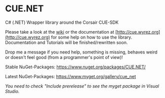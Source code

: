# CUE.NET
C# (.NET) Wrapper library around the Corsair CUE-SDK

Please take a look at the [wiki](https://github.com/DarthAffe/CUE.NET/wiki) or the documentation at [http://cue.wyrez.org](http://cue.wyrez.org) for some help on how to use the library. Documentation and Tutorials will be finished/rewritten soon.

Drop me a message if you need help, something is missing, behaves weird or doesn't feel good (from a programmer's point of view)!

Stable NuGet-Packages: https://www.nuget.org/packages/CUE.NET/

Latest NuGet-Packages: https://www.myget.org/gallery/cue_net

*You need to check "Include prerelease" to see the myget package in Visual Studio.*
